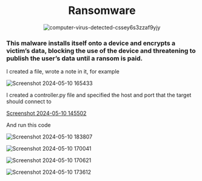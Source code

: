 <h1 align="center" >Ransomware</h1>


<div align="center">

![computer-virus-detected-cssey6s3zzaf9yjy](https://github.com/Hasul79/Ransomware/assets/95657084/fd2e8c28-6d41-42dd-b3a7-d43d594cfc3b)

</div>

<h3>
This malware installs itself onto a device and encrypts a victim’s data, blocking the use of the device and threatening to publish the user’s data until a ransom is paid.

</h3>

<p>I created a file, wrote a note in it, for example</p>

![Screenshot 2024-05-10 165433](https://github.com/Hasul79/Ransomware/assets/95657084/6ed289e9-0a79-4028-a145-6c7b743cd2ed)

<p>I created a controller.py file and specified the host and port that the target should connect to</p>


[Screenshot 2024-05-10 145502](https://github.com/Hasul79/Ransomware/assets/95657084/8b3e6948-0f73-4196-abd1-e26686e7302d)


<p>And run this code</p>


![Screenshot 2024-05-10 183807](https://github.com/Hasul79/Ransomware/assets/95657084/db77e881-e634-44ea-93e1-f7787ae2dfee)





![Screenshot 2024-05-10 170041](https://github.com/Hasul79/Ransomware/assets/95657084/8f74dec1-23ba-45aa-9fb6-91c8301e64f1)



![Screenshot 2024-05-10 170621](https://github.com/Hasul79/Ransomware/assets/95657084/dfde971c-d6d8-4fbf-9537-6dd2112846b1)



![Screenshot 2024-05-10 173612](https://github.com/Hasul79/Ransomware/assets/95657084/abc842da-081c-49ee-adfb-723c2e987503)

